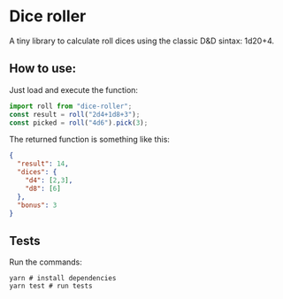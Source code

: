 # Dice roller

A tiny library to calculate roll dices using the classic D&D sintax: 1d20+4.

## How to use:
Just load and execute the function:

```javascript
import roll from "dice-roller";
const result = roll("2d4+1d8+3");
const picked = roll("4d6").pick(3);
```

The returned function is something like this:

```json
{
  "result": 14,
  "dices": {
    "d4": [2,3],
    "d8": [6]
  },
  "bonus": 3
}
```

## Tests

Run the commands:

```
yarn # install dependencies
yarn test # run tests
```
